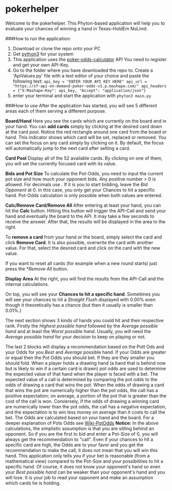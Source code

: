 # pokerhelper

Welcome to the pokerhelper. This Phyton-based application will
help you to evaluate your chances of winning a hand in Texas-HoldEm NoLimit.

###How to run the application:
1. Download or clone the repo onto your PC
2. Get [python3](https://www.python.org/downloads/release/python-372/) for your system 
3. This application uses the [poker-odds-calculator](https://rapidapi.com/sf-api-on-demand/api/poker-odds-calculator?utm_source=mashape&utm_medium=301) API
You need to register and get your own API-Key.
4. Go to the folder where you have downloaded the repo to. Create a 
'ApiValues.py' file with a text editor of your choice and paste the following text: 
`api_key = "ENTER YOUR API KEY HERE"
api_url = "https://sf-api-on-demand-poker-odds-v1.p.mashape.com/"
api_headers = {"X-Mashape-Key": api_key,
                "Accept": "application/json"}`  
5. enter your terminal and start the application with `phyton3 main.py`

###How to use
After the application has started, you will see 5 different areas 
each of them serving a different purpose.

**Board/Hand** 
Here you see the cards which are currently on the board and in your hand. 
You can **add cards** simply by clicking at the desired card down at the
card pool. Notice the red rectangle around one card from the board or hand.
This indicator shows which card will be set, replaced or removed. You can
set the focus on any card simply by clicking on it. By default, the focus
will automatically jump to the next card after setting a card.

**Card Pool**
Display all of the 52 available cards. By clicking on one of them, you will
set the currently focused card with its value. 

**Bids and Pot Size**
To calculate the Pot-Odds, you need to input the current pot size and how much your opponent bids. 
Any positive number > 0 is allowed. For decimals use **.** If it is you to start bidding, leave the
_Bid Opponent_ at 0. In this case, you only get your Chances to hit a specific hand. Pot-Odds calculation
is only possible when both values are entered.

**Calc/Remove Card/Remove All**
After entering at least your hand, you can hit the **Calc** button. Hitting this button will trigger
the API-Call and send your hand and eventually the board to the API. It may take a few seconds to receive the answer. After that, the results will be displayed in the area to the right.

To **remove a card** from your hand or the board, simply select the card and click **Remove Card**. It is
also possible, overwrite the card with another value. For that, select the desired card and click on
the card with the new value. 

If you want to reset all cards (for example when a new round starts) just press the **Remove All* button.

**Display Area**
At the right, you will find the results from the API-Call and the internal calculations. 

On top, you will see your **Chances to hit a specific hand**. Sometimes you will see your chances to hit
a _Straight Flush_ displayed with 0.00% even though it theoretically has a chance (but then it usually is 
smaller than 0.01%.)

The next section shows 3 kinds of hands you could hit and their respective rank. 
Firstly the _Highest possible hand_ followed by the _Average possible hand_ and at least the _Worst possible hand_.
Usually, you will need the _Average possible hand_ for your decision to keep on playing or not.

The last 2 blocks will display a recommendation based on the Pott Ods and your Odds for you _Best_ and _Average_ possible hand.
If your Odds are greater or equal then the Pot Odds you should bet. If they are they smaller you should fold.
When a player holds a drawing hand (a hand that is behind now but is likely to win if a certain card is 
drawn) pot odds are used to determine the expected value of that hand when the player is faced with a bet.
The expected value of a call is determined by comparing the pot odds to the odds of drawing a card that wins the pot. When the odds of drawing a card that wins the pot are numerically higher than the pot odds, 
the call has a positive expectation; on average, a portion of the pot that is greater than the cost of the call is won. Conversely, if the odds of drawing a winning card are numerically lower than the pot odds, 
the call has a negative expectation, and the expectation is to win less money on average than it costs to
call the bet. The Odds are calculated based on your hand and the board. For a deeper explanation of Pots Odds see [Wiki-PotOdds](https://en.wikipedia.org/wiki/Pot_odds)
**Notice:** In the above calculations, the simplistic assumption is that you are sitting behind an opponent. So if you are the first to bid and
enter a Pot-Size of 0, you will always get the recommendation to "call". Even if your chances to hit a specific
card are high, the Odds are to your favor and you get the recommendation to make the call, it does not mean that
you will win this hand. This application only tells you if your bet is reasonable (from a mathematical view)
compared to the Pot-Size and your possibilities to hit a specific hand. Of course, it does not know your opponent's
hand so even your _Best possible hand_ can be weaker than your opponent's hand and you will lose. It is your
job to read your opponent and make an assumption which cards he is holding.